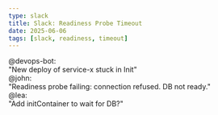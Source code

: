 ```yaml
---
type: slack
title: Slack: Readiness Probe Timeout
date: 2025-06-06
tags: [slack, readiness, timeout]
---
```


@devops-bot:  
"New deploy of service-x stuck in Init"  
@john:  
"Readiness probe failing: connection refused. DB not ready."  
@lea:  
"Add initContainer to wait for DB?"
